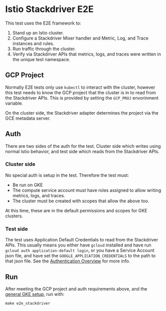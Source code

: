 # Istio Stackdriver E2E

This test uses the E2E framework to:

1. Stand up an Istio cluster.
1. Configure a Stackdriver Mixer handler and Metric, Log, and Trace
   instances and rules.
1. Run traffic through the cluster.
1. Verify via Stackdriver APIs that metrics, logs, and traces were
   written in the unique test namespace.

## GCP Project

Normally E2E tests only use `kubectl` to interact with the cluster,
however this test needs to know the GCP project that the cluster is in
to read from the Stackdriver APIs. This is provided by setting the
`GCP_PROJ` envorinment variable.

On the cluster side, the Stackdriver adapter determines the project
via the GCE metadata server.

## Auth

There are two sides of the auth for the test. Cluster side which
writes using normal Istio behavior, and test side which reads from
the Stackdriver APIs.

### Cluster side

No special auth is setup in the test. Therefore the test must:

* Be run on GKE
* The compute service account must have roles assigned to allow writing metrics, logs, and traces.
* The cluster must be created with scopes that allow the above too.

At this time, these are in the default permissions and scopes for GKE clusters.

### Test side

The test uses Application Default Credentials to read from the
Stackdriver APIs. This usually means you either have `gcloud`
installed and have run `gcloud auth application-default login`, or you
have a Service Account json file, and have set the
`GOOGLE_APPLICATION_CREDENTIALS` to the path to that json file. See
the [Authentication
Overview](https://cloud.google.com/docs/authentication/) for more
info.

## Run

After meeting the GCP project and auth requirements above, and the
[general GKE setup](../../UsingGKE.md), run with:

```
make e2e_stackdriver
```
